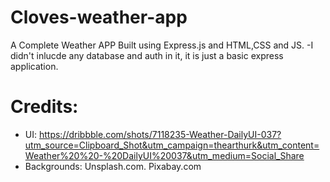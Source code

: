 # Cloves-weather-app

A Complete Weather APP Built using Express.js and HTML,CSS and JS.
-I didn't inlucde any database and auth in it, it is just a basic express application.

# Credits:
- UI: https://dribbble.com/shots/7118235-Weather-DailyUI-037?utm_source=Clipboard_Shot&utm_campaign=thearthurk&utm_content=Weather%20%20-%20DailyUI%20037&utm_medium=Social_Share
- Backgrounds: Unsplash.com. Pixabay.com

